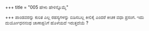 +++
title = "005 ಹೇಳು ಹೇಳಿನ್ನೊಮ್ಮೆ"

+++
ಪಾಂಡವರನ್ನು ಕುರಿತ ಎಲ್ಲ ರಹಸ್ಯಗಳನ್ನು ಬಿಡಿಸಬಲ್ಲ ಕೀಲಿಕೈ ಎಂದರೆ ಕೀಚಕ ವಧಾ ಪ್ರಸಂಗ. ಇದು ದುರ್ಯೋಧನನಂಥ ಚಾಣಾಕ್ಷನಿಗೆ ಹೊಳೆಯದೆ ಇರುತ್ತದೆಯೆ ?